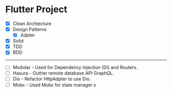 # Flutter Project

- [X] Clean Archtecture
- [X] Design Patterns
    - [X] Adpter
- [X] Solid
- [X] TDD
- [X] BDD
---
- [ ] Modular - Used for Dependency Injection (DI) and Routers.
- [ ] Hasura - Outher remote database API GraphQL.
- [ ] Dio - Refactor HttpAdpter to use Dio.
- [ ] Mobx - Used Mobx for state manager  x